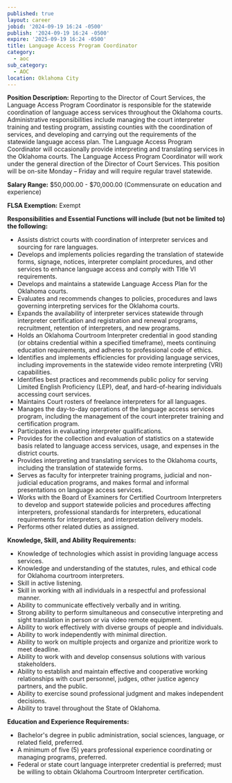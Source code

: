 ```yaml
---
published: true
layout: career
jobid: '2024-09-19 16:24 -0500'
publish: '2024-09-19 16:24 -0500'
expire: '2025-09-19 16:24 -0500'
title: Language Access Program Coordinator
category:
  - aoc
sub_category:
  - AOC
location: Oklahoma City
---
```

**Position Description:**
Reporting to the Director of Court Services, the Language Access Program Coordinator is responsible for the statewide coordination of language access services throughout the Oklahoma courts. Administrative responsibilities include managing the court interpreter training and testing program, assisting counties with the coordination of services, and developing and carrying out the requirements of the statewide language access plan. The Language Access Program Coordinator will occasionally provide interpreting and translating services in the Oklahoma courts. The Language Access Program Coordinator will work under the general direction of the Director of Court Services. This position will be on-site Monday – Friday and will require regular travel statewide. 

**Salary Range:** $50,000.00 - $70,000.00 (Commensurate on education and experience)

**FLSA Exemption:** Exempt

**Responsibilities and Essential Functions will include (but not be limited to) the following:**
- Assists district courts with coordination of interpreter services and sourcing for rare languages.
- Develops and implements policies regarding the translation of statewide forms, signage, notices, interpreter complaint procedures, and other services to enhance language access and comply with Title VI requirements.
- Develops and maintains a statewide Language Access Plan for the Oklahoma courts.
- Evaluates and recommends changes to policies, procedures and laws governing interpreting services for the Oklahoma courts.
- Expands the availability of interpreter services statewide through interpreter certification and registration and renewal programs, recruitment, retention of interpreters, and new programs.
- Holds an Oklahoma Courtroom Interpreter credential in good standing (or obtains credential within a specified timeframe), meets continuing education requirements, and adheres to professional code of ethics.
- Identifies and implements efficiencies for providing language services, including improvements in the statewide video remote interpreting (VRI) capabilities.
- Identifies best practices and recommends public policy for serving Limited English Proficiency (LEP), deaf, and hard-of-hearing individuals accessing court services.
- Maintains Court rosters of freelance interpreters for all languages.
- Manages the day-to-day operations of the language access services program, including the management of the court interpreter training and certification program.
- Participates in evaluating interpreter qualifications.
- Provides for the collection and evaluation of statistics on a statewide basis related to language access services, usage, and expenses in the district courts.
- Provides interpreting and translating services to the Oklahoma courts, including the translation of statewide forms.
- Serves as faculty for interpreter training programs, judicial and non-judicial education programs, and makes formal and informal presentations on language access services.
- Works with the Board of Examiners for Certified Courtroom Interpreters to develop and support statewide policies and procedures affecting interpreters, professional standards for interpreters, educational requirements for interpreters, and interpretation delivery models.
- Performs other related duties as assigned.

**Knowledge, Skill, and Ability Requirements:**
- Knowledge of technologies which assist in providing language access services.
- Knowledge and understanding of the statutes, rules, and ethical code for Oklahoma courtroom interpreters.
- Skill in active listening.
- Skill in working with all individuals in a respectful and professional manner.
- Ability to communicate effectively verbally and in writing.
- Strong ability to perform simultaneous and consecutive interpreting and sight translation in person or via video remote equipment.
- Ability to work effectively with diverse groups of people and individuals.
- Ability to work independently with minimal direction.
- Ability to work on multiple projects and organize and prioritize work to meet deadline.
- Ability to work with and develop consensus solutions with various stakeholders.
- Ability to establish and maintain effective and cooperative working relationships with court personnel, judges, other justice agency partners, and the public.
- Ability to exercise sound professional judgment and makes independent decisions.
- Ability to travel throughout the State of Oklahoma.

**Education and Experience Requirements:** 
- Bachelor's degree in public administration, social sciences, language, or related field, preferred.
- A minimum of five (5) years professional experience coordinating or managing programs, preferred.
- Federal or state court language interpreter credential is preferred; must be willing to obtain Oklahoma Courtroom Interpreter certification.
